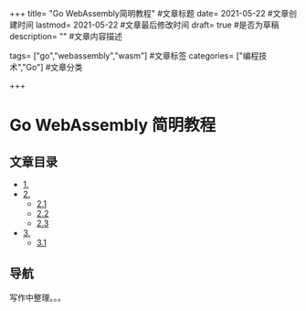 +++ title= "Go WebAssembly简明教程" #文章标题 date= 2021-05-22 #文章创建时间 lastmod= 2021-05-22 #文章最后修改时间 draft= true #是否为草稿 description= "" #文章内容描述

tags= ["go","webassembly","wasm"] #文章标签 categories= ["编程技术","Go"] #文章分类

+++

# Go WebAssembly 简明教程

## 文章目录

- [1. ](#nav-1)
- [2. ](#nav-2)
  - [2.1 ](#nav-2-1)
  - [2.2 ](#nav-2-2)
  - [2.3 ](#nav-2-3)
- [3. ](#nav-3)
  - [3.1 ](#nav-3-1)

<span id="nav-1"></span>

## 导航

写作中整理。。。
